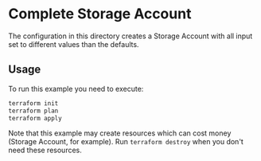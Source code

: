 # Complete Storage Account

The configuration in this directory creates a Storage Account with all input set to different
values than the defaults.

## Usage

To run this example you need to execute:

```bash
terraform init
terraform plan
terraform apply
```

Note that this example may create resources which can cost money (Storage Account, for example).
Run `terraform destroy` when you don't need these resources.
